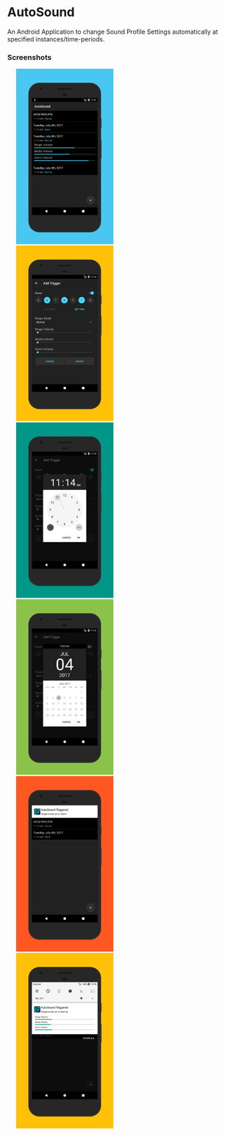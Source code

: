 # AutoSound
An Android Application to change Sound Profile Settings automatically at specified instances/time-periods.


### Screenshots
<img src="/screenshots/1.png?raw=true" height="400" hspace="20" alt="Main Activity" /> <img src="/screenshots/2.png?raw=true" height="400" hspace="20" alt="Add Trigger" /> <img src="/screenshots/3.png?raw=true" height="400" hspace="20" alt="Select Time" />
<img src="/screenshots/4.png?raw=true" height="400" hspace="20" alt="Select Date" /> <img src="/screenshots/5.png?raw=true" height="400" hspace="20" alt="Notification Small" /> <img src="/screenshots/6.png?raw=true" height="400" hspace="20" alt="Notification Big" />